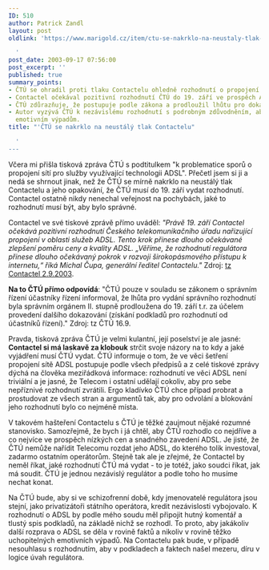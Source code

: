 ```yaml
---
ID: 510
author: Patrick Zandl
layout: post
oldlink: 'https://www.marigold.cz/item/ctu-se-nakrklo-na-neustaly-tlak-contactelu

  '
post_date: 2003-09-17 07:56:00
post_excerpt: ''
published: true
summary_points:
- ČTÚ se ohradil proti tlaku Contactelu ohledně rozhodnutí o propojení sítí ADSL.
- Contactel očekával pozitivní rozhodnutí ČTÚ do 19. září ve prospěch ADSL.
- ČTÚ zdůrazňuje, že postupuje podle zákona a prodloužil lhůtu pro dokazování.
- Autor vyzývá ČTÚ k nezávislému rozhodnutí s podrobným zdůvodněním, aby se předešlo
  emotivním výpadům.
title: "'ČTÚ se nakrklo na neustálý tlak Contactelu"

  '
---
```


Včera mi přišla tisková zpráva ČTÚ s podtitulkem "k problematice sporů o propojení sítí pro služby využívající technologii ADSL". Přečetl jsem si ji a nedá se shrnout jinak, než že ČTÚ se mírně nakrklo na neustálý tlak Contactelu a jeho opakování, že ČTÚ musí do 19. září vydat rozhodnutí. Contactel ostatně nikdy nenechal veřejnost na pochybách, jaké to rozhodnutí musí být, aby bylo správné. 
<p>
Contactel ve své tiskové zprávě přímo uváděl: <I>"Právě 19. září Contactel očekává pozitivní rozhodnutí Českého telekomunikačního úřadu nařizující propojení v oblasti služeb ADSL. Tento krok přinese dlouho očekávané zlepšení poměru ceny a kvality ADSL. &#8222;Věříme, že rozhodnutí regulátora přinese dlouho očekávaný pokrok v rozvoji širokopásmového přístupu k internetu,&#8220; říká Michal Čupa, generální ředitel Contactelu."</I> Zdroj: <A href="http://www.contactel.cz/script/7_presstext.asp?rid=470">tz Contactel 2.9.2003</A>. 
<p>
<STRONG>Na to ČTÚ přímo odpovídá</STRONG>: "ČTÚ pouze v souladu se zákonem o správním řízení účastníky řízení informoval, že lhůta pro vydání správního rozhodnutí byla správním orgánem II. stupně prodloužena do 19. září t.r. za účelem provedení dalšího dokazování (získání podkladů pro rozhodnutí od účastníků řízení)." Zdroj: tz ČTÚ 16.9.
<p>
Pravda, tisková zpráva ČTÚ je velmi kulantní, její poselství je ale jasné: <STRONG>Contactel si má laskavě za klobouk</STRONG> strčit svoje názory na to kdy a jaké vyjádření musí ČTÚ vydat. ČTÚ informuje o tom, že ve věci šetření propojení sítě ADSL postupuje podle všech předpisů a z celé tiskové zprávy dýchá na člověka meziřádková informace: rozhodnutí ve věci ADSL není triviální a je jasné, že Telecom i ostatní udělají cokoliv, aby pro sebe nepříznivé rozhodnutí zvrátili. Ergo kladívko ČTÚ chce případ probrat a prostudovat ze všech stran a argumentů tak, aby pro odvolání a blokování jeho rozhodnutí bylo co nejméně místa. 
<p>
V takovém hašteření Contactelu&#160;s ČTÚ je těžké zaujmout nějaké rozumné stanovisko. Samozřejmě, že bych i já chtěl, aby ČTÚ rozhodlo co nejdříve a co nejvíce ve prospěch nízkých cen a snadného zavedení ADSL. Je jisté, že ČTÚ nemůže nařídit Telecomu rozdat jeho ADSL, do kterého tolik investoval, zadarmo ostatním operátorům. Stejně tak ale je zřejmé, že Contactel by neměl říkat, jaké rozhodnutí ČTÚ má vydat - to je totéž, jako soudci říkat, jak má soudit. ČTÚ je jednou nezávislý regulátor a podle toho ho musíme nechat konat. 
<p>
Na ČTÚ bude, aby si ve schizofrenní době, kdy jmenovatelé regulátora jsou stejní, jako privatizátoři státního operátora, kredit nezávislosti vybojovalo. K rozhodnutí o ADSL by podle mého soudu měl připojit hutný komentář a tlustý spis podkladů, na základě nichž se rozhodl. To proto, aby jakákoliv další rozprava o ADSL se děla v rovině faktů a nikoliv v rovině těžko uchopitelných emotivních výpadů. Na Contactelu pak bude, v případě nesouhlasu s rozhodnutím, aby v podkladech a faktech našel mezeru, díru v logice úvah regulátora. </p>
